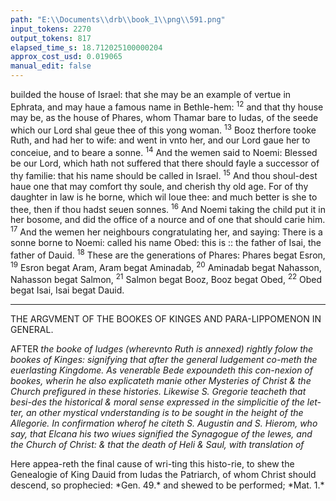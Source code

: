 ```yaml
---
path: "E:\\Documents\\drb\\book_1\\png\\591.png"
input_tokens: 2270
output_tokens: 817
elapsed_time_s: 18.712025100000204
approx_cost_usd: 0.019065
manual_edit: false
---
```

builded the house of Israel: that she may be an example of vertue in Ephrata, and may haue a famous name in Bethle-hem: <sup>12</sup> and that thy house may be, as the house of Phares, whom Thamar bare to Iudas, of the seede which our Lord shal geue thee of this yong woman. <sup>13</sup> Booz therfore tooke Ruth, and had her to wife: and went in vnto her, and our Lord gaue her to conceiue, and to beare a sonne. <sup>14</sup> And the wemen said to Noemi: Blessed be our Lord, which hath not suffered that there should fayle a successor of thy familie: that his name should be called in Israel. <sup>15</sup> And thou shoul-dest haue one that may comfort thy soule, and cherish thy old age. For of thy daughter in law is he borne, which wil loue thee: and much better is she to thee, then if thou hadst seuen sonnes. <sup>16</sup> And Noemi taking the child put it in her bosome, and did the office of a nource and of one that should carie him. <sup>17</sup> And the wemen her neighbours congratulating her, and saying: There is a sonne borne to Noemi: called his name Obed: this is :: the father of Isai, the father of Dauid. <sup>18</sup> These are the generations of Phares: Phares begat Esron, <sup>19</sup> Esron begat Aram, Aram begat Aminadab, <sup>20</sup> Aminadab begat Nahasson, Nahasson begat Salmon, <sup>21</sup> Salmon begat Booz, Booz begat Obed, <sup>22</sup> Obed begat Isai, Isai begat Dauid.

<hr>

THE ARGVMENT OF THE BOOKES OF KINGES AND PARA-LIPPOMENON IN GENERAL.

AFTER *the booke of Iudges (wherevnto Ruth is annexed) rightly folow the bookes of Kinges: signifying that after the general Iudgement co-meth the euerlasting Kingdome. As venerable Bede expoundeth this con-nexion of bookes, wherin he also explicateth manie other Mysteries of Christ & the Church prefigured in these histories. Likewise S. Gregorie teacheth that besi-des the historical & moral sense expressed in the simplicitie of the let-ter, an other mystical vnderstanding is to be sought in the height of the Allegorie. In confirmation wherof he citeth S. Augustin and S. Hierom, who say, that Elcana his two wiues signified the Synagogue of the Iewes, and the Church of Christ: & that the death of Heli & Saul, with translation of*

<aside>Here appea-reth the final cause of wri-ting this histo-rie, to shew the Genealogie of King Dauid from Iudas the Patriarch, of whom Christ should descend, so prophecied: *Gen. 49.* and shewed to be performed; *Mat. 1.*</aside>

[^1]: These histo-ries are also expounded mystically by the ancient Fathers.